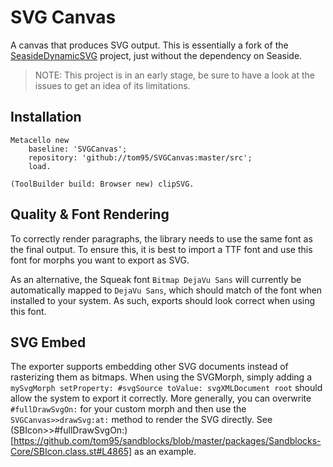 # SVG Canvas

A canvas that produces SVG output. This is essentially a fork of the [SeasideDynamicSVG](http://www.squeaksource.com/SeasideDynamicSVG.html) project, just without the dependency on Seaside.

> NOTE: This project is in an early stage, be sure to have a look at the issues to get an idea of its limitations.

## Installation

```
Metacello new
	baseline: 'SVGCanvas';
	repository: 'github://tom95/SVGCanvas:master/src';
	load.

(ToolBuilder build: Browser new) clipSVG.
```

## Quality & Font Rendering
To correctly render paragraphs, the library needs to use the same font as the final output. To ensure this, it is best to import a TTF font and use this font for morphs you want to export as SVG.

As an alternative, the Squeak font `Bitmap DejaVu Sans` will currently be automatically mapped to `DejaVu Sans`, which should match of the font when installed to your system. As such, exports should look correct when using this font.

## SVG Embed
The exporter supports embedding other SVG documents instead of rasterizing them as bitmaps. When using the SVGMorph, simply adding a `mySvgMorph setProperty: #svgSource toValue: svgXMLDocument root` should allow the system to export it correctly. More generally, you can overwrite `#fullDrawSvgOn:` for your custom morph and then use the `SVGCanvas>>drawSvg:at:` method to render the SVG directly. See (SBIcon>>#fullDrawSvgOn:)[https://github.com/tom95/sandblocks/blob/master/packages/Sandblocks-Core/SBIcon.class.st#L4865] as an example.
